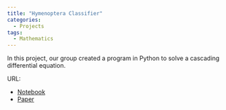 ```yaml
---
title: "Hymenoptera Classifier"
categories:
  - Projects
tags:
  - Mathematics
---
```


In this project, our group created a program in Python to solve a cascading differential equation. 

URL:
* [Notebook](https://github.com/raphael-lesmana/dl-projects/blob/main/diffeq.ipynb)
* [Paper](https://github.com/raphael-lesmana/dl-projects/blob/main/diffeq%20paper.pdf)